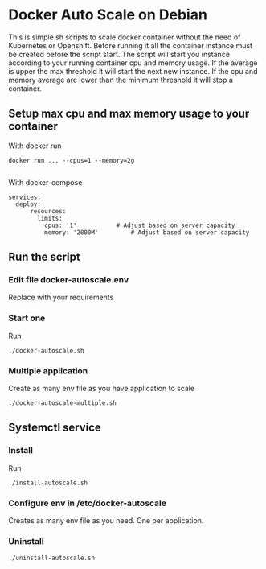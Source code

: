# Docker Auto Scale on Debian
This is simple sh scripts to scale docker container without the need of Kubernetes or Openshift.
Before running it all the container instance must be created before the script start.
The script will start you instance according to your running container cpu and memory usage. 
If the average is upper the max threshold it will start the next new instance. If the cpu and memory average are lower than the minimum threshold it will stop a container.

## Setup max cpu and max memory usage to your container
With docker run
```
docker run ... --cpus=1 --memory=2g 
         
```
With docker-compose
```
services:
  deploy:
      resources:
        limits:
          cpus: '1'           # Adjust based on server capacity
          memory: '2000M'         # Adjust based on server capacity
```

## Run the script 
### Edit file docker-autoscale.env
Replace with your requirements

### Start one
Run
```
./docker-autoscale.sh
```

### Multiple application
Create as many env file as you have application to scale
```
./docker-autoscale-multiple.sh
```


## Systemctl service
### Install
Run
```
./install-autoscale.sh
```

### Configure env in /etc/docker-autoscale
Creates as many env file as you need. One per application.
### Uninstall
```
./uninstall-autoscale.sh
```
